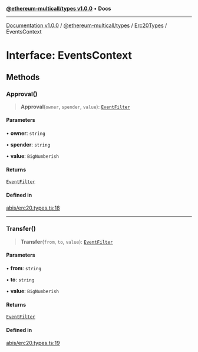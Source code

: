 [**@ethereum-multicall/types v1.0.0**](../../../README.md) • **Docs**

***

[Documentation v1.0.0](../../../../../packages.md) / [@ethereum-multicall/types](../../../README.md) / [Erc20Types](../README.md) / EventsContext

# Interface: EventsContext

## Methods

### Approval()

> **Approval**(`owner`, `spender`, `value`): [`EventFilter`](../../../type-aliases/EventFilter.md)

#### Parameters

• **owner**: `string`

• **spender**: `string`

• **value**: `BigNumberish`

#### Returns

[`EventFilter`](../../../type-aliases/EventFilter.md)

#### Defined in

[abis/erc20.types.ts:18](https://github.com/niZmosis/ethereum-multicall/blob/2a2d077a99c23b464a4e40dd6375d06ce98594bd/packages/types/src/abis/erc20.types.ts#L18)

***

### Transfer()

> **Transfer**(`from`, `to`, `value`): [`EventFilter`](../../../type-aliases/EventFilter.md)

#### Parameters

• **from**: `string`

• **to**: `string`

• **value**: `BigNumberish`

#### Returns

[`EventFilter`](../../../type-aliases/EventFilter.md)

#### Defined in

[abis/erc20.types.ts:19](https://github.com/niZmosis/ethereum-multicall/blob/2a2d077a99c23b464a4e40dd6375d06ce98594bd/packages/types/src/abis/erc20.types.ts#L19)

